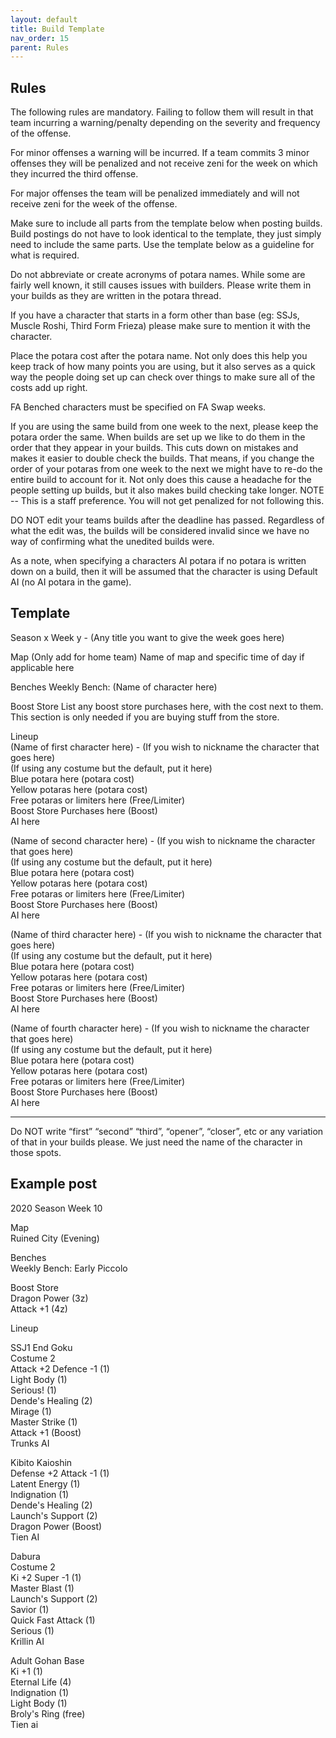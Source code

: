 ```yaml
---
layout: default
title: Build Template
nav_order: 15
parent: Rules
---
```


## Rules

The following rules are mandatory. Failing to follow them will result in that team incurring a
warning/penalty depending on the severity and frequency of the offense.

For minor offenses a warning will be incurred. If a team commits 3 minor offenses they will be
penalized and not receive zeni for the week on which they incurred the third offense.

For major offenses the team will be penalized immediately and will not receive zeni for the week
of the offense.

Make sure to include all parts from the template below when posting builds. Build postings do not
have to look identical to the template, they just simply need to include the same parts. Use the
template below as a guideline for what is required.

Do not abbreviate or create acronyms of potara names. While some are fairly well known, it still
causes issues with builders. Please write them in your builds as they are written in the potara
thread.

If you have a character that starts in a form other than base (eg: SSJs, Muscle Roshi, Third Form
Frieza) please make sure to mention it with the character.

Place the potara cost after the potara name. Not only does this help you keep track of how many
points you are using, but it also serves as a quick way the people doing set up can check over
things to make sure all of the costs add up right.

FA Benched characters must be specified on FA Swap weeks.

If you are using the same build from one week to the next, please keep the potara order the same.
When builds are set up we like to do them in the order that they appear in your builds. This cuts
down on mistakes and makes it easier to double check the builds. That means, if you change the
order of your potaras from one week to the next we might have to re-do the entire build to account
for it. Not only does this cause a headache for the people setting up builds, but it also makes
build checking take longer. NOTE -- This is a staff preference. You will not get penalized for not
following this.

DO NOT edit your teams builds after the deadline has passed. Regardless of what the edit was,
the builds will be considered invalid since we have no way of confirming what the unedited
builds were.

As a note, when specifying a characters AI potara if no potara is written down on a build, then it will
be assumed that the character is using Default AI (no AI potara in the game).

## Template

Season x Week y - (Any title you want to give the week goes here)

Map (Only add for home team)
Name of map and specific time of day if applicable here

Benches
Weekly Bench: (Name of character here)

Boost Store
List any boost store purchases here, with the cost next to them. This section is only needed if you are
buying stuff from the store.

Lineup <br />
(Name of first character here) - (If you wish to nickname the character that goes here)<br />
(If using any costume but the default, put it here)<br />
Blue potara here (potara cost)<br />
Yellow potaras here (potara cost)<br />
Free potaras or limiters here (Free/Limiter)<br />
Boost Store Purchases here (Boost)<br />
AI here

(Name of second character here) - (If you wish to nickname the character that goes here)<br />
(If using any costume but the default, put it here)<br />
Blue potara here (potara cost)<br />
Yellow potaras here (potara cost)<br />
Free potaras or limiters here (Free/Limiter)<br />
Boost Store Purchases here (Boost)<br />
AI here

(Name of third character here) - (If you wish to nickname the character that goes here)<br />
(If using any costume but the default, put it here)<br />
Blue potara here (potara cost) <br />
Yellow potaras here (potara cost)<br />
Free potaras or limiters here (Free/Limiter)<br />
Boost Store Purchases here (Boost)<br />
AI here

(Name of fourth character here) - (If you wish to nickname the character that goes here)<br />
(If using any costume but the default, put it here)<br />
Blue potara here (potara cost)<br />
Yellow potaras here (potara cost)<br />
Free potaras or limiters here (Free/Limiter)<br />
Boost Store Purchases here (Boost)<br />
AI here

-------------------------------------------

Do NOT write “first” “second” “third”, “opener”, “closer”, etc or any variation of that in your builds please. We just need the name of the character in those spots. 


## Example post

2020 Season Week 10

Map <br />
Ruined City (Evening) <br />

Benches <br />
Weekly Bench: Early Piccolo <br />

Boost Store <br />
Dragon Power (3z) <br />
Attack +1 (4z) <br />

Lineup <br />

SSJ1 End Goku <br />
Costume 2 <br />
Attack +2 Defence -1 (1) <br />
Light Body (1) <br />
Serious! (1) <br />
Dende's Healing (2) <br />
Mirage (1) <br />
Master Strike (1) <br />
Attack +1 (Boost)<br />
Trunks AI <br />

Kibito Kaioshin<br />
Defense +2 Attack -1 (1) <br />
Latent Energy (1)<br />
Indignation (1)<br />
Dende's Healing (2)<br />
Launch's Support (2)<br />
Dragon Power (Boost)<br />
Tien AI

Dabura<br />
Costume 2<br />
Ki +2 Super -1 (1)<br />
Master Blast (1)<br />
Launch's Support (2)<br />
Savior (1)<br />
Quick Fast Attack (1)<br />
Serious (1)<br />
Krillin AI

Adult Gohan Base <br />
Ki +1 (1) <br />
Eternal Life (4)<br />
Indignation (1)<br />
Light Body (1)<br />
Broly's Ring (free) <br />
Tien ai <br />